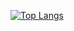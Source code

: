 

[![Top Langs](https://github-readme-stats.vercel.app/api/top-langs/?username=jcook0)](https://github.com/anuraghazra/github-readme-stats)


<!---
cookju/cookju is a ✨ special ✨ repository because its `README.md` (this file) appears on your GitHub profile.
You can click the Preview link to take a look at your changes.
---->
